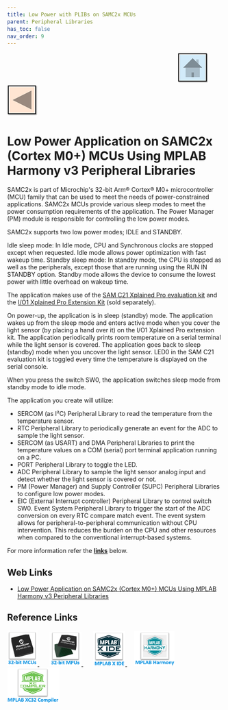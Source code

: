```yaml
---
title: Low Power with PLIBs on SAMC2x MCUs
parent: Peripheral Libraries
has_toc: false
nav_order: 9
---
```


&nbsp;&nbsp;&nbsp;&nbsp;&nbsp;&nbsp;&nbsp;&nbsp;&nbsp;&nbsp;&nbsp;&nbsp;&nbsp;&nbsp;&nbsp;&nbsp;&nbsp;&nbsp;&nbsp;&nbsp;&nbsp;&nbsp;&nbsp;&nbsp;&nbsp;&nbsp;&nbsp;&nbsp; &nbsp;&nbsp;&nbsp;&nbsp;&nbsp;&nbsp;&nbsp;&nbsp;&nbsp;&nbsp;&nbsp;&nbsp;&nbsp;&nbsp;&nbsp;&nbsp;&nbsp;&nbsp;&nbsp;&nbsp;&nbsp;&nbsp;&nbsp;&nbsp;&nbsp;&nbsp;&nbsp;&nbsp;&nbsp;&nbsp;&nbsp;&nbsp;&nbsp;&nbsp;&nbsp;&nbsp;&nbsp;&nbsp;&nbsp;&nbsp;&nbsp;&nbsp;&nbsp;&nbsp;&nbsp;&nbsp;&nbsp;&nbsp;&nbsp;&nbsp;&nbsp;&nbsp;&nbsp;&nbsp;&nbsp;&nbsp;&nbsp;&nbsp;&nbsp;&nbsp;&nbsp;&nbsp;&nbsp;&nbsp;&nbsp;&nbsp;&nbsp;&nbsp;&nbsp;&nbsp;&nbsp;&nbsp;[<img src="../../r_images/quick_home.png" title="Home">](../../../readme.md) [<img src="../../r_images/quick_back.png"  title="Back">](../readme.md)
# Low Power Application on SAMC2x (Cortex M0+) MCUs Using MPLAB Harmony v3 Peripheral Libraries

SAMC2x is part of Microchip's 32-bit Arm® Cortex® M0+ microcontroller (MCU) family that can be used to meet the needs of power-constrained applications. SAMC2x MCUs provide various sleep modes to meet the power consumption requirements of the application. The Power Manager (PM) module is responsible for controlling the low power modes.

SAMC2x supports two low power modes; IDLE and STANDBY.

Idle sleep mode: In Idle mode, CPU and Synchronous clocks are stopped except when requested. Idle mode allows power optimization with fast wakeup time.
Standby sleep mode: In standby mode, the CPU is stopped as well as the peripherals, except those that are running using the RUN IN STANDBY option. Standby mode allows the device to consume the lowest power with little overhead on wakeup time.

The application makes use of the <a href="https://www.microchip.com/developmenttools/ProductDetails/atsamc21-xpro" target="_blank">SAM C21 Xplained Pro evaluation kit</a>
 and the <a href="https://www.microchip.com/Developmenttools/ProductDetails/ATIO1-XPRO" target="_blank">I/O1 Xplained Pro Extension Kit</a> (sold separately).

On power-up, the application is in sleep (standby) mode. The application wakes up from the sleep mode and enters active mode when you cover the light sensor (by placing a hand over it) on the I/O1 Xplained Pro extension kit. The application periodically prints room temperature on a serial terminal while the light sensor is covered. The application goes back to sleep (standby) mode when you uncover the light sensor. LED0 in the SAM C21 evaluation kit is toggled every time the temperature is displayed on the serial console.

When you press the switch SW0, the application switches sleep mode from standby mode to idle mode.

The application you create will utilize:

- SERCOM (as I²C) Peripheral Library to read the temperature from the temperature sensor.
- RTC Peripheral Library to periodically generate an event for the ADC to sample the light sensor.
- SERCOM (as USART) and DMA Peripheral Libraries to print the temperature values on a COM (serial) port terminal application running on a PC.
- PORT Peripheral Library to toggle the LED.
- ADC Peripheral Library to sample the light sensor analog input and detect whether the light sensor is covered or not.
- PM (Power Manager) and Supply Controller (SUPC) Peripheral Libraries to configure low power modes.
- EIC (External Interrupt controller) Peripheral Library to control switch SW0.
Event System Peripheral Library to trigger the start of the ADC conversion on every RTC compare match event. The event system allows for peripheral-to-peripheral communication without CPU intervention. This reduces the burden on the CPU and other resources when compared to the conventional interrupt-based systems.


For more information refer the **[links](#Web-Links)** below.

## <a id="Web-Links"> </a>
## Web Links

- <a href="https://microchipdeveloper.com/harmony3:low-power-application-on-samc21" target="_blank">Low Power Application on SAMC2x (Cortex M0+) MCUs Using MPLAB Harmony v3 Peripheral Libraries</a>

## Reference Links
[<a href="https://www.microchip.com/design-centers/32-bit" target="_blank"> <img src="../../r_images/32_bit_mcus.png"> </a>]()  &nbsp; &nbsp; &nbsp; [<a href="https://www.microchip.com/design-centers/32-bit-mpus" target="_blank"> <img src="../../r_images/32_bit_mpus.png"> </a>]()  &nbsp; &nbsp; &nbsp; [<a href="https://www.microchip.com/mplab/mplab-x-ide" target="_blank"> <img src="../../r_images/mplab_x_ide.png"> </a>]()  &nbsp; &nbsp; [<a href="https://www.microchip.com/mplab/mplab-harmony" target="_blank"> <img src="../../r_images/mplab_harmony.png"> </a>]() [<a href="https://www.microchip.com/mplab/compilers" target="_blank"> <img src="../../r_images/mplab_compiler.png"> </a>]() 
